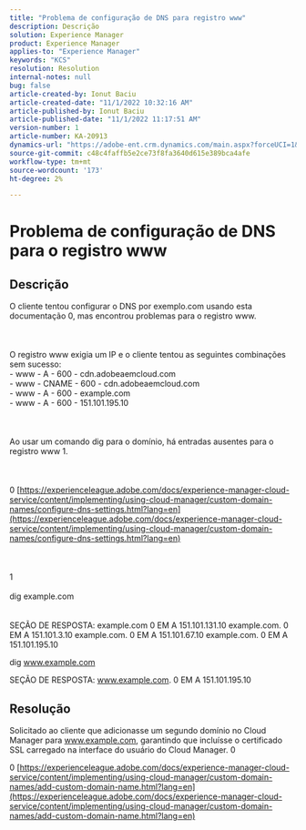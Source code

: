 ```yaml
---
title: "Problema de configuração de DNS para registro www"
description: Descrição
solution: Experience Manager
product: Experience Manager
applies-to: "Experience Manager"
keywords: "KCS"
resolution: Resolution
internal-notes: null
bug: false
article-created-by: Ionut Baciu
article-created-date: "11/1/2022 10:32:16 AM"
article-published-by: Ionut Baciu
article-published-date: "11/1/2022 11:17:51 AM"
version-number: 1
article-number: KA-20913
dynamics-url: "https://adobe-ent.crm.dynamics.com/main.aspx?forceUCI=1&pagetype=entityrecord&etn=knowledgearticle&id=6da4df6f-d059-ed11-9561-6045bd006e5a"
source-git-commit: c48c4faffb5e2ce73f8fa3640d615e389bca4afe
workflow-type: tm+mt
source-wordcount: '173'
ht-degree: 2%

---
```


# Problema de configuração de DNS para o registro www

## Descrição

O cliente tentou configurar o DNS por exemplo.com usando esta documentação 0, mas encontrou problemas para o registro www.<br><br> <br><br>O registro www exigia um IP e o cliente tentou as seguintes combinações sem sucesso:
<br>- www - A - 600 - cdn.adobeaemcloud.com
<br>- www - CNAME - 600 - cdn.adobeaemcloud.com
<br>- www - A - 600 - example.com
<br>- www - A - 600 - 151.101.195.10<br><br> <br><br>Ao usar um comando dig para o domínio, há entradas ausentes para o registro www 1.<br><br> <br><br>0 [https://experienceleague.adobe.com/docs/experience-manager-cloud-service/content/implementing/using-cloud-manager/custom-domain-names/configure-dns-settings.html?lang=en](https://experienceleague.adobe.com/docs/experience-manager-cloud-service/content/implementing/using-cloud-manager/custom-domain-names/configure-dns-settings.html?lang=en)<br><br> <br><br>1 <br><br>dig example.com<br><br><br>
SEÇÃO DE RESPOSTA: example.com 0 EM A 151.101.131.10 example.com. 0 EM A 151.101.3.10 example.com. 0 EM A 151.101.67.10 example.com. 0 EM A 151.101.195.10



dig www.example.com

SEÇÃO DE RESPOSTA: www.example.com. 0 EM A 151.101.195.10


## Resolução


Solicitado ao cliente que adicionasse um segundo domínio no Cloud Manager para www.example.com, garantindo que incluísse o certificado SSL carregado na interface do usuário do Cloud Manager. 0

0 [https://experienceleague.adobe.com/docs/experience-manager-cloud-service/content/implementing/using-cloud-manager/custom-domain-names/add-custom-domain-name.html?lang=en](https://experienceleague.adobe.com/docs/experience-manager-cloud-service/content/implementing/using-cloud-manager/custom-domain-names/add-custom-domain-name.html?lang=en)

